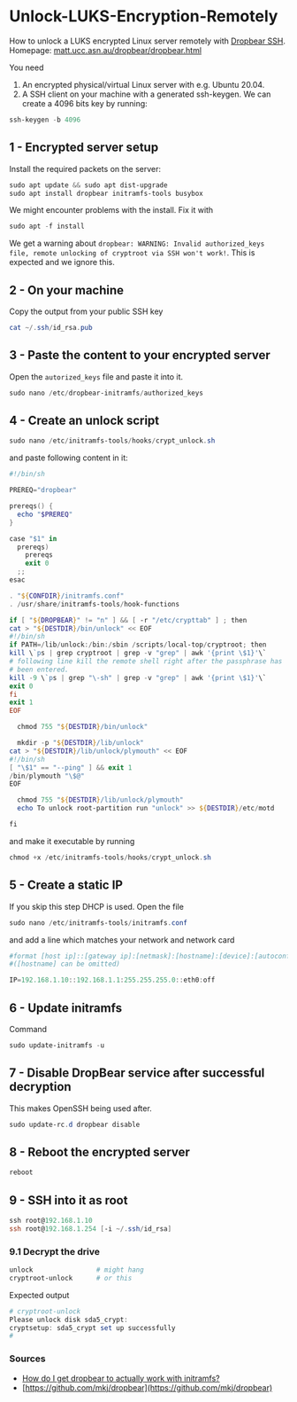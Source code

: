 # Unlock-LUKS-Encryption-Remotely
How to unlock a LUKS encrypted Linux server remotely with [Dropbear SSH](https://github.com/mkj/dropbear). Homepage: [matt.ucc.asn.au/dropbear/dropbear.html](https://matt.ucc.asn.au/dropbear/dropbear.html)

You need
1. An encrypted physical/virtual Linux server with e.g. Ubuntu 20.04.
2. A SSH client on your machine with a generated ssh-keygen. We can create a 4096 bits key by running:
````powershell
ssh-keygen -b 4096
````

## 1 - Encrypted server setup
Install the required packets on the server:
````powershell
sudo apt update && sudo apt dist-upgrade
sudo apt install dropbear initramfs-tools busybox
````
We might encounter problems with the install. Fix it with
````powershell
sudo apt -f install
````
We get a warning about `dropbear: WARNING: Invalid authorized_keys file, remote unlocking of cryptroot via SSH won't work!`. This is expected and we ignore this.

## 2 - On your machine
Copy the output from your public SSH key
````powershell
cat ~/.ssh/id_rsa.pub 
````

## 3 - Paste the content to your encrypted server 
Open the `autorized_keys` file and paste it into it.
````powershell
sudo nano /etc/dropbear-initramfs/authorized_keys
````

## 4 - Create an unlock script
````powershell
sudo nano /etc/initramfs-tools/hooks/crypt_unlock.sh
````
and paste following content in it:
````powershell
#!/bin/sh

PREREQ="dropbear"

prereqs() {
  echo "$PREREQ"
}

case "$1" in
  prereqs)
    prereqs
    exit 0
  ;;
esac

. "${CONFDIR}/initramfs.conf"
. /usr/share/initramfs-tools/hook-functions

if [ "${DROPBEAR}" != "n" ] && [ -r "/etc/crypttab" ] ; then
cat > "${DESTDIR}/bin/unlock" << EOF
#!/bin/sh
if PATH=/lib/unlock:/bin:/sbin /scripts/local-top/cryptroot; then
kill \`ps | grep cryptroot | grep -v "grep" | awk '{print \$1}'\`
# following line kill the remote shell right after the passphrase has
# been entered.
kill -9 \`ps | grep "\-sh" | grep -v "grep" | awk '{print \$1}'\`
exit 0
fi
exit 1
EOF

  chmod 755 "${DESTDIR}/bin/unlock"

  mkdir -p "${DESTDIR}/lib/unlock"
cat > "${DESTDIR}/lib/unlock/plymouth" << EOF
#!/bin/sh
[ "\$1" == "--ping" ] && exit 1
/bin/plymouth "\$@"
EOF

  chmod 755 "${DESTDIR}/lib/unlock/plymouth"
  echo To unlock root-partition run "unlock" >> ${DESTDIR}/etc/motd

fi
````

and make it executable by running
````powershell
chmod +x /etc/initramfs-tools/hooks/crypt_unlock.sh
````

## 5 - Create a static IP
If you skip this step DHCP is used.
Open the file
````powershell
sudo nano /etc/initramfs-tools/initramfs.conf 
````
and add a line which matches your network and network card
````powershell
#format [host ip]::[gateway ip]:[netmask]:[hostname]:[device]:[autoconf]
#([hostname] can be omitted)

IP=192.168.1.10::192.168.1.1:255.255.255.0::eth0:off
````

## 6 - Update initramfs
Command
````powershell
sudo update-initramfs -u
````
## 7 - Disable DropBear service after successful decryption
This makes OpenSSH being used after.
````powershell
sudo update-rc.d dropbear disable
````

## 8 - Reboot the encrypted server
````powershell
reboot
````

## 9 - SSH into it as root
````powershell
ssh root@192.168.1.10
ssh root@192.168.1.254 [-i ~/.ssh/id_rsa]
````
  ### 9.1 Decrypt the drive
  ````powershell
  unlock                # might hang
  cryptroot-unlock      # or this
  ````
  Expected output
  ````powershell
  # cryptroot-unlock
  Please unlock disk sda5_crypt:
  cryptsetup: sda5_crypt set up successfully
  # 
  ````
  

### Sources
- [How do I get dropbear to actually work with initramfs?](https://askubuntu.com/questions/640815/how-do-i-get-dropbear-to-actually-work-with-initramfs)
- [https://github.com/mkj/dropbear](https://github.com/mkj/dropbear)
